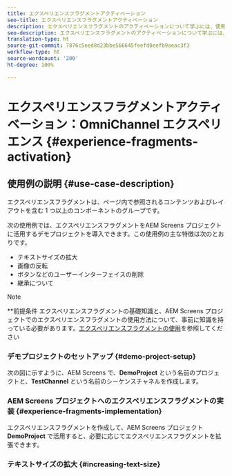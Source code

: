```yaml
---
title: エクスペリエンスフラグメントアクティベーション
seo-title: エクスペリエンスフラグメントアクティベーション
description: エクスペリエンスフラグメントのアクティベーションについて学ぶには、使用事例の例に従ってください。
seo-description: エクスペリエンスフラグメントのアクティベーションについて学ぶには、使用事例の例に従ってください。
translation-type: ht
source-git-commit: 7876c5eed8d23bbe566645feefd8eefb9aeac3f3
workflow-type: ht
source-wordcount: '200'
ht-degree: 100%

---
```



# エクスペリエンスフラグメントアクティベーション：OmniChannel エクスペリエンス {#experience-fragments-activation}

## 使用例の説明 {#use-case-description}

エクスペリエンスフラグメントは、ページ内で参照されるコンテンツおよびレイアウトを含む 1 つ以上のコンポーネントのグループです。

次の使用例では、エクスペリエンスフラグメントをAEM Screens プロジェクトに活用するデモプロジェクトを導入できます。この使用例の主な特徴は次のとおりです。

* テキストサイズの拡大
* 画像の反転
* ボタンなどのユーザーインターフェイスの削除
* 継承について

>[!NOTE]
>**前提条件
>エクスペリエンスフラグメントの基礎知識と、AEM Screens プロジェクトでのエクスペリエンスフラグメントの使用方法について、事前に知識を持っている必要があります。[エクスペリエンスフラグメントの使用](/help/user-guide/experience-fragments-in-screens.md)を参照してください

### デモプロジェクトのセットアップ {#demo-project-setup}

次の図に示すように、AEM Screens で、**DemoProject** という名前のプロジェクトと、**TestChannel** という名前のシーケンスチャネルを作成します。

### AEM Screens プロジェクトへのエクスペリエンスフラグメントの実装 {#experience-fragments-implementation}

エクスペリエンスフラグメントを作成して、AEM Screens プロジェクト&#x200B;**DemoProject** で活用すると、必要に応じてエクスペリエンスフラグメントを拡張できます。

### テキストサイズの拡大 {#increasing-text-size}






